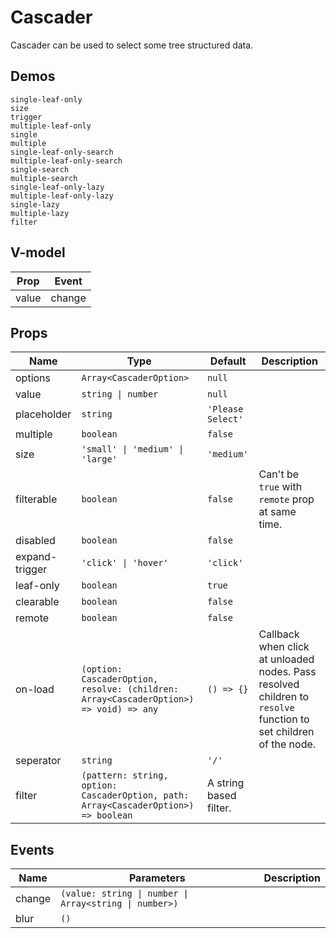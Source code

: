 # Cascader
Cascader can be used to select some tree structured data.
## Demos
```demo
single-leaf-only
size
trigger
multiple-leaf-only
single
multiple
single-leaf-only-search
multiple-leaf-only-search
single-search
multiple-search
single-leaf-only-lazy
multiple-leaf-only-lazy
single-lazy
multiple-lazy
filter
```
## V-model
|Prop|Event|
|-|-|
|value|change|

## Props
|Name|Type|Default|Description|
|-|-|-|-|
|options|`Array<CascaderOption>`|`null`||
|value|`string \| number`|`null`||
|placeholder|`string`|`'Please Select'`||
|multiple|`boolean`|`false`||
|size|`'small' \| 'medium' \| 'large'`|`'medium'`||
|filterable|`boolean`|`false`|Can't be `true` with `remote` prop at same time.|
|disabled|`boolean`|`false`||
|expand-trigger|`'click' \| 'hover'`|`'click'`||
|leaf-only|`boolean`|`true`||
|clearable|`boolean`|`false`||
|remote|`boolean`|`false`||
|on-load|`(option: CascaderOption, resolve: (children: Array<CascaderOption>) => void) => any`|`() => {}`|Callback when click at unloaded nodes. Pass resolved children to `resolve` function to set children of the node.|
|seperator|`string`|`'/'`||
|filter|`(pattern: string, option: CascaderOption, path: Array<CascaderOption>) => boolean`|A string based filter.||

## Events
|Name|Parameters|Description|
|-|-|-|
|change|`(value: string \| number \| Array<string \| number>)`||
|blur|`()`||